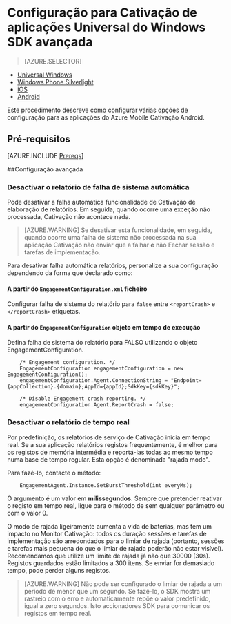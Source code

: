 <properties
    pageTitle="Configuração para Cativação de aplicações Universal do Windows SDK avançada"
    description="Opções avançadas de configuração para Azure Mobile Cativação com aplicações Universal do Windows"                    
    services="mobile-engagement"
    documentationCenter="mobile"
    authors="piyushjo"
    manager="erikre"
    editor="" />

<tags
    ms.service="mobile-engagement"
    ms.workload="mobile"
    ms.tgt_pltfrm="mobile-windows-store"
    ms.devlang="dotnet"
    ms.topic="article"
    ms.date="10/04/2016"
    ms.author="piyushjo;ricksal" />

# <a name="advanced-configuration-for-windows-universal-apps-engagement-sdk"></a>Configuração para Cativação de aplicações Universal do Windows SDK avançada

> [AZURE.SELECTOR]
- [Universal Windows](mobile-engagement-windows-store-advanced-configuration.md)
- [Windows Phone Silverlight](mobile-engagement-windows-phone-integrate-engagement.md)
- [iOS](mobile-engagement-ios-integrate-engagement.md)
- [Android](mobile-engagement-android-advanced-configuration.md)

Este procedimento descreve como configurar várias opções de configuração para as aplicações do Azure Mobile Cativação Android.

## <a name="prerequisites"></a>Pré-requisitos

[AZURE.INCLUDE [Prereqs](../../includes/mobile-engagement-windows-store-prereqs.md)]

##<a name="advanced-configuration"></a>Configuração avançada

### <a name="disable-automatic-crash-reporting"></a>Desactivar o relatório de falha de sistema automática

Pode desativar a falha automática funcionalidade de Cativação de elaboração de relatórios. Em seguida, quando ocorre uma exceção não processada, Cativação não acontece nada.

> [AZURE.WARNING] Se desativar esta funcionalidade, em seguida, quando ocorre uma falha de sistema não processada na sua aplicação Cativação não enviar que a falhar **e** não Fechar sessão e tarefas de implementação.

Para desativar falha automática relatórios, personalize a sua configuração dependendo da forma que declarado como:

#### <a name="from-engagementconfigurationxml-file"></a>A partir do `EngagementConfiguration.xml` ficheiro

Configurar falha de sistema do relatório para `false` entre `<reportCrash>` e `</reportCrash>` etiquetas.

#### <a name="from-engagementconfiguration-object-at-run-time"></a>A partir do `EngagementConfiguration` objeto em tempo de execução

Defina falha de sistema do relatório para FALSO utilizando o objeto EngagementConfiguration.

        /* Engagement configuration. */
        EngagementConfiguration engagementConfiguration = new EngagementConfiguration();
        engagementConfiguration.Agent.ConnectionString = "Endpoint={appCollection}.{domain};AppId={appId};SdkKey={sdkKey}";

        /* Disable Engagement crash reporting. */
        engagementConfiguration.Agent.ReportCrash = false;

### <a name="disable-real-time-reporting"></a>Desactivar o relatório de tempo real

Por predefinição, os relatórios de serviço de Cativação inicia em tempo real. Se a sua aplicação relatórios registos frequentemente, é melhor para os registos de memória intermédia e reportá-las todas ao mesmo tempo numa base de tempo regular. Esta opção é denominada "rajada modo".

Para fazê-lo, contacte o método:

        EngagementAgent.Instance.SetBurstThreshold(int everyMs);

O argumento é um valor em **milissegundos**. Sempre que pretender reativar o registo em tempo real, ligue para o método de sem qualquer parâmetro ou com o valor 0.

O modo de rajada ligeiramente aumenta a vida de baterias, mas tem um impacto no Monitor Cativação: todos os duração sessões e tarefas de implementação são arredondados para o limiar de rajada (portanto, sessões e tarefas mais pequena do que o limiar de rajada poderão não estar visível). Recomendamos que utilize um limite de rajada já não que 30000 (30s). Registos guardados estão limitados a 300 itens. Se enviar for demasiado tempo, pode perder alguns registos.

> [AZURE.WARNING] Não pode ser configurado o limiar de rajada a um período de menor que um segundo. Se fazê-lo, o SDK mostra um rastreio com o erro e automaticamente repõe o valor predefinido, igual a zero segundos. Isto accionadores SDK para comunicar os registos em tempo real.

[here]:http://www.nuget.org/packages/Capptain.WindowsCS
[NuGet website]:http://docs.nuget.org/docs/start-here/overview
